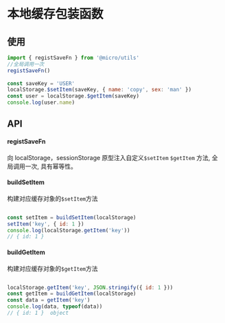 # 本地缓存包装函数

## 使用
```javascript
import { registSaveFn } from '@micro/utils'
//全局调用一次
registSaveFn() 
 
const saveKey = 'USER'
localStorage.$setItem(saveKey, { name: 'copy', sex: 'man' })
const user = localStorage.$getItem(saveKey)
console.log(user.name)
```


## API

#### registSaveFn
向 localStorage，sessionStorage 原型注入自定义`$setItem` `$getItem` 方法,
全局调用一次, 具有幂等性。

#### buildSetItem
构建对应缓存对象的`$setItem`方法
```javascript

const setItem = buildSetItem(localStorage)
setItem('key', { id: 1 })
console.log(localStorage.getItem('key'))
// { id: 1 }

```

#### buildGetItem
构建对应缓存对象的`$getItem`方法
```javascript

localStorage.getItem('key', JSON.stringify({ id: 1 }))
const getItem = buildGetItem(localStorage)
const data = getItem('key')
console.log(data, typeof(data))
// { id: 1 }  object

```